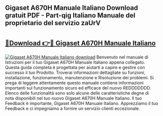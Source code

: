## Gigaset A670H Manuale Italiano Download gratuit PDF - Part-qig Italiano Manuale del proprietario del servizio zaUrV

# <h2><a href="http://dfa0mo.blite.top/?on=Gigaset+A670H+Manuale+Italiano">🔗Download 👉🔴 Gigaset A670H Manuale Italiano</a></h2>

[![Gigaset A670H Manuale Italiano download](https://i.imgur.com/lujVjoI.png)](http://dfa0mo.blite.top/?on=Gigaset+A670H+Manuale+Italiano)
Benvenuto nel manuale di Istruzioni per il tuo Gigaset A670H Manuale Italiano appena collegato. Questa guida completa è progettata per aiutarti a capire e gestire con successo il tuo Prodotto. Troverai informazioni dettagliate su funzioni, installazione, funzionamento, manutenzione e Risoluzione dei problemi. Si prega di leggere attentamente questo manuale contiene informazioni importanti sul funzionamento sicuro ed efficace del nuovo REDDDDDDD. Elenco delle funzionalità sono solo alcune delle caratteristiche degne di nota disponibili nel tuo nuovo Gigaset A670H Manuale Italiano. Il tuo Feedback è importante, Gigaset A670H Manuale Italiano. Apprezziamo il tuo Feedback e ci impegniamo a fornire un servizio clienti eccezionale.
